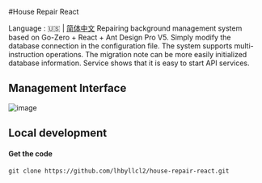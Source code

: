 #House Repair React</h1>

Language : 🇺🇸 | [简体中文](./README.zh-CN.md)
Repairing background management system based on Go-Zero + React + Ant Design Pro V5. Simply modify the database connection in the configuration file. The system supports multi-instruction operations. The migration note can be more easily initialized database information. Service shows that it is easy to start API services.
## Management Interface</h2>
![image](dist/images/order.png)
## Local development</h2>
#### Get the code<h4>
```shell
git clone https://github.com/lhbyllcl2/house-repair-react.git
```
